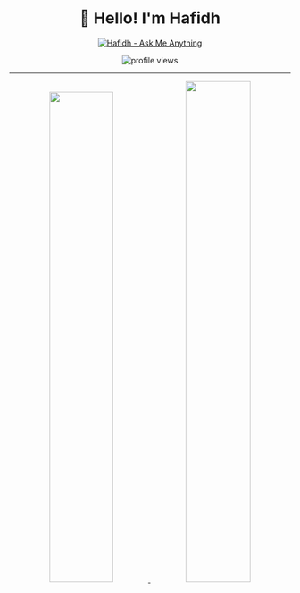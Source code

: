 <div align='center'>

  # 👋 Hello! I'm Hafidh  

  [![Hafidh - Ask Me Anything](https://img.shields.io/static/v1?label=Discussions&message=Ask%20Me%20Anything&color=green&style=for-the-badge&logo=github&logoColor=white)](https://github.com/hafidh7/hafidh7/discussions/new?category=ask-me-anything)

  <img src="https://gpvc.arturio.dev/hafidh7" alt="profile views">
  
</div>

---

<p align="center">
  <a href="https://github-readme-stats.vercel.app/api/top-langs/?username=hafidh7&count_private=true&theme=vue-dark&hide_langs_below=1&layout=compact">
  <img width="47.5%" src="https://github-readme-stats.vercel.app/api/top-langs/?username=hafidh7&count_private=true&theme=vue-dark&hide_langs_below=1&layout=compact" />
  </a>
  <a href="https://github-readme-stats.vercel.app/api?username=hafidh7&count_private=true&show_icons=true&theme=vue-dark">
  <img width="48%" src="https://github-readme-stats.vercel.app/api?username=hafidh7&show_icons=true&count_private=true&theme=vue-dark" />
  </a>
</p>